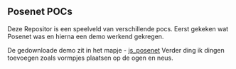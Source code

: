 ## Posenet POCs

Deze Repositor is een speelveld van verschillende pocs. Eerst gekeken wat Posenet was en hierna een demo werkend gekregen. 

De gedownloade demo zit in het mapje -   [js_posenet](https://git.fhict.nl/I370191/gitlab-fhict/tree/master/open_Innovation/posenet/js_posenet)
Verder ding ik dingen toevoegen zoals vormpjes plaatsen op de ogen en neus. 

